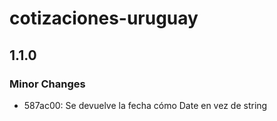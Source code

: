 # cotizaciones-uruguay

## 1.1.0

### Minor Changes

- 587ac00: Se devuelve la fecha cómo Date en vez de string
